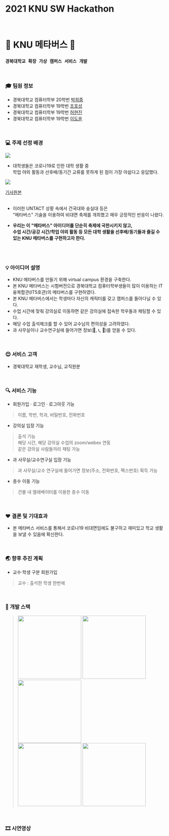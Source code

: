 # 2021 KNU SW Hackathon

<br>

# :milky_way: KNU 메타버스 :milky_way:

### `경북대학교 확장 가상 캠퍼스 서비스 개발`

<br>

### :mortar_board: 팀원 정보
- 경북대학교 컴퓨터학부 20학번 [박희중](https://github.com/heej-ng)
- 경북대학교 컴퓨터학부 19학번 [조호성](https://github.com/Johoseong)
- 경북대학교 컴퓨터학부 19학번 [허현진](https://github.com/heohyeonjin)
- 경북대학교 컴퓨터학부 19학번 [이도윤](https://github.com/idoburnish)

<br>

### :computer: 주제 선정 배경
 <img src="https://insight-prd-data.s3.ap-northeast-2.amazonaws.com/wp-content/uploads/2020/07/003.png"><br>
- 대학생들은 코로나19로 인한 대학 생활 중 <br>
 학업 야외 활동과 선후배/동기간 교류를 못하게 된 점이 가장 아쉽다고 응답했다.

<img src="https://user-images.githubusercontent.com/62900140/126696409-1da06baf-8439-45c2-96f4-68cef2802f29.png">

 [기사원본](http://www.civicnews.com/news/articleView.html?idxno=31752) 
 <br><br>
-  이러한 UNTACT 상황 속에서 건국대와 숭실대 등은 <br>
  "메타버스" 기술을 이용하여 비대면 축제를 개최했고 매우 긍정적인 반응이 나왔다.

- **우리는 이 "메타버스" 아이디어를 단순히 축제에 국한시키지 않고,<br>
 수업 시간/공강 시간/학업 야외 활동 등 모든 대학 생활을 선후배/동기들과 즐길 수 있는 KNU 메타버스를 구현하고자 한다.**

<br>
<br>

### :bulb: 아이디어 설명
- KNU 메타버스를 만들기 위해 virtual campus 환경을 구축한다. <br>
- 본 KNU 메타버스는 시험버전으로 경북대학교 컴퓨터학부생들이 많이 이용하는 IT융복합관(IT5호관)의 메타버스를 구현하였다. <br>
- 본 KNU 메타버스에서는 학생마다 자신의 캐릭터를 갖고 캠퍼스를 돌아다닐 수 있다. <br>
- 수업 시간에 맞춰 강의실로 이동하면 같은 강의실에 접속한 학우들과 채팅할 수 있다.
- 해당 수업 출석체크를 할 수 있어 교수님의 편의성을 고려하였다.
- 과 사무실이나 교수연구실에 들어가면 정보(:email:, :telephone_receiver:, :fax:)를 얻을 수 있다. <br>

<br>

### :blush: 서비스 고객
- 경북대학교 재학생, 교수님, 교직원분

<br>

### :mag: 서비스 기능
- 회원가입 · 로그인 · 로그아웃 기능<br>
> 이름, 학번, 학과, 비밀번호, 전화번호<br>
- 강의실 입장 기능
> 출석 기능<br>
> 해당 시간, 해당 강의실 수업의 zoom/webex 연동<br>
> 같은 강의실 사람들끼리 채팅 가능
- 과 사무실/교수연구실 입장 기능
> 과 사무실/교수 연구실에 들어가면 정보(주소, 전화번호, 팩스번호) 획득 가능
- 층수 이동 기능
> 건물 내 엘레베이터를 이용한 층수 이동

<br>

### :hearts: 결론 및 기대효과
- 본 메타버스 서비스를 통해서 코로나19 비대면임에도 불구하고 재미있고 학교 생활을 보낼 수 있음에 확신한다.

<br>

### :earth_asia: 향후 추진 계획
- 교수·학생 구분 회원가입
> 교수 : 출석한 학생 한번에

<br>

### :wrench: 개발 스택

> <img src="https://user-images.githubusercontent.com/80497254/126691805-c1dd06c2-0629-48ac-8274-6e9a3d06ae34.png" width="200"> 
> <img src="https://user-images.githubusercontent.com/80497254/126691915-f2bce740-000c-4419-a5f6-d72f93761874.png" width="200"> 
> <img src="https://user-images.githubusercontent.com/80497254/126691859-758538fc-a8bc-4b74-8009-8eb319475060.png" width="200"> <br>
> 
> <img src="https://user-images.githubusercontent.com/80497254/126691900-1876c4d6-e501-4b72-b33f-ca21980c6887.png" width="200"> 
> <img src="https://user-images.githubusercontent.com/80497254/126691839-3997f032-3519-451f-92f0-176a2ee1805c.png" width="200"> <br>

<br>

### 🎞 시연영상

<br>
